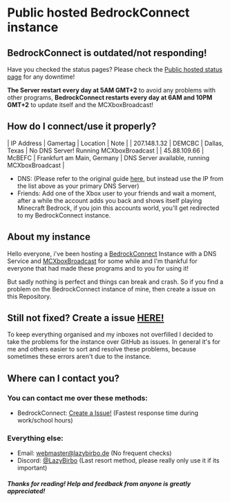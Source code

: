 
# Public hosted BedrockConnect instance 




## BedrockConnect is outdated/not responding!
Have you checked the status pages? Please check the [Public hosted status page](https://bcstatus.xyz/status/bedrock) for any downtime!

**The Server restart every day at 5AM GMT+2** to avoid any problems with other programs, **BedrockConnect restarts every day at 6AM and 10PM GMT+2** to update itself and the MCXboxBroadcast! 

## How do I connect/use it properly?

| IP Address | Gamertag | Location | Note |
| 207.148.1.32 | DEMCBC | Dallas, Texas | No DNS Server! Running MCXboxBroadcast |
| 45.88.109.66 | McBEFC | Frankfurt am Main, Germany | DNS Server available, running MCXboxBroadcast |

 - DNS: (Please refer to the original guide [here](https://github.com/Pugmatt/BedrockConnect?tab=readme-ov-file#tutorials), but instead use the IP from the list above as your primary DNS Server)
 - Friends: Add one of the Xbox user to your friends and wait a moment, after a while the account adds you back and shows itself playing Minecraft Bedrock, if you join this accounts world, you'll get redirected to my BedrockConnect instance.
## About my instance
Hello everyone, i've been hosting a [BedrockConnect](https://github.com/Pugmatt/BedrockConnect) Instance with a DNS Service and [MCXboxBroadcast](https://github.com/rtm516/MCXboxBroadcast) for some while and I'm thankful for everyone that had made these programs and to you for using it!

But sadly nothing is perfect and things can break and crash. So if you find a problem on the BedrockConnect instance of mine, then create a issue on this Repository.

## Still not fixed? Create a issue [HERE!](https://github.com/LazyBirb/LazyBirb/issues/new/choose)

To keep everything organised and my inboxes not overfilled I decided to take the problems for the instance over GitHub as issues. In general it's for me and others easier to sort and resolve these problems, because sometimes these errors aren't due to the instance.
## Where can I contact you?

### You can contact me over these methods:

- BedrockConnect: [Create a Issue!](https://github.com/LazyBirb/LazyBirb/issues/new/choose) (Fastest response time during work/school hours)
### Everything else:

- Email: webmaster@lazybirbo.de (No frequent checks)
- Discord: [@LazyBirbo](https://discord.com/users/589383269594693645) (Last resort method, please really only use it if its important)
 



##### Thanks for reading! Help and feedback from anyone is greatly appreciated!
